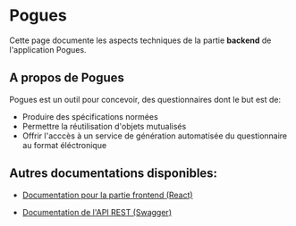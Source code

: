 # Pogues

Cette page documente les aspects techniques de la partie **backend** de l'application Pogues.

## A propos de Pogues

Pogues est un outil pour concevoir, des questionnaires dont le but est de:

 - Produire des spécifications normées
 - Permettre la réutilisation d'objets mutualisés
 - Offrir l'acccès à un service de génération automatisée du questionnaire au format éléctronique


## Autres documentations disponibles:

 - [Documentation pour la partie frontend (React)](http://inseefr.github.io/Pogues/fr/)

 - [Documentation de l'API REST (Swagger)](http://dvrmspogfolht01.ad.insee.intra/rmspogfo/swagger-ui/dist/index.html)
 
